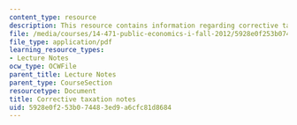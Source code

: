 ```yaml
---
content_type: resource
description: This resource contains information regarding corrective taxation notes.
file: /media/courses/14-471-public-economics-i-fall-2012/5928e0f253b074483ed9a6cfc81d8684_MIT14_471F12_corrective_tax.pdf
file_type: application/pdf
learning_resource_types:
- Lecture Notes
ocw_type: OCWFile
parent_title: Lecture Notes
parent_type: CourseSection
resourcetype: Document
title: Corrective taxation notes
uid: 5928e0f2-53b0-7448-3ed9-a6cfc81d8684
---
```

